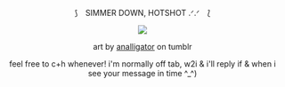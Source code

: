 <div align="center">

⟆ ⠀SIMMER DOWN, HOTSHOT .ᐟ.ᐟ ⠀⟅

![](https://i.imgur.com/4jLxJaa.png)

art by [analligator](https://www.tumblr.com/analligatorr/676908344693456896/happy-belated-birthday-sunshine) on tumblr


feel free to c+h whenever! i'm normally off tab, w2i &
i'll reply if & when i see your message in time ^_^)
